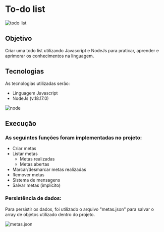 # To-do list
![todo list](https://i.ibb.co/JFrLRcQ/doodle-checklist-set-to-do-task-list-vector.jpg)
## Objetivo
Criar uma todo list utilizando Javascript e NodeJs para praticar, aprender e aprimorar os conhecimentos na linguagem.

## Tecnologias
As tecnologias utilizadas serão:
- Linguagem Javascript
- NodeJs (v.18.17.0)

![node](https://i.ibb.co/hmQG0X7/0-MNVJq-8e0-SJoq-Zb5.jpg)

## Execução
### As seguintes funções foram implementadas no projeto:
- Criar metas
- Listar metas
    - Metas realizadas
    - Metas abertas
- Marcar/desmarcar metas realizadas
- Remover metas
- Sistema de mensagens
- Salvar metas (implícito)

### Persistência de dados:
Para persistir os dados, foi utilizado o arquivo "metas.json" para salvar o array de objetos utilizado dentro do projeto.

![metas.json](https://i.ibb.co/pKd2ZhS/Captura-de-tela-2024-09-12-234242.png)
